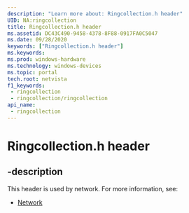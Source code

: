 ```yaml
---
description: "Learn more about: Ringcollection.h header"
UID: NA:ringcollection
title: Ringcollection.h header
ms.assetid: DC43C490-9458-4378-8F88-0917FA0C5047
ms.date: 09/28/2020
keywords: ["Ringcollection.h header"]
ms.keywords: 
ms.prod: windows-hardware
ms.technology: windows-devices
ms.topic: portal
tech.root: netvista
f1_keywords:
 - ringcollection
 - ringcollection/ringcollection
api_name:
 - ringcollection
---
```


# Ringcollection.h header


## -description

This header is used by network. For more information, see:

- [Network](../_netvista/index.md)

